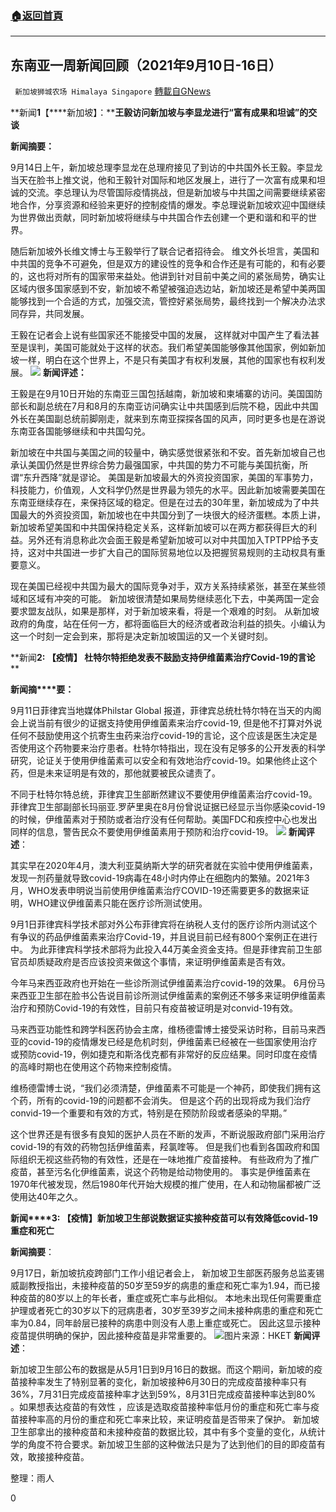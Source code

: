 ###  [:house:返回首頁](https://github.com/ourhimalayas/txt)
---


## 东南亚一周新闻回顾（2021年9月10日-16日）
` 新加坡狮城农场 Himalaya Singapore` [轉載自GNews](https://gnews.org/zh-hans/1542578/)

**新闻****1****【****新加坡】：****王毅访问新加坡与李显龙进行“富有成果和坦诚”的交谈**

**新闻摘要：**

9月14日上午，新加坡总理李显龙在总理府接见了到访的中共国外长王毅。李显龙当天在脸书上推文说，他和王毅针对国际和地区发展上，进行了一次富有成果和坦诚的交流。李总理认为尽管国际疫情挑战，但是新加坡与中共国之间需要继续紧密地合作，分享资源和经验来更好的控制疫情的爆发。李总理说新加坡欢迎中国继续为世界做出贡献，同时新加坡将继续与中共国合作去创建一个更和谐和和平的世界。

随后新加坡外长维文博士与王毅举行了联合记者招待会。 维文外长坦言，美国和中共国的竞争不可避免，但是双方的建设性的竞争和合作还是有可能的，和有必要的，这也将对所有的国家带来益处。他讲到针对目前中美之间的紧张局势，确实让区域内很多国家感到不安，新加坡不希望被强迫选边站，新加坡还是希望中美两国能够找到一个合适的方式，加强交流，管控好紧张局势，最终找到一个解决办法求同存异，共同发展。

王毅在记者会上说有些国家还不能接受中国的发展， 这样就对中国产生了看法甚至是误判，美国可能就处于这样的状态。我们希望美国能够像其他国家，例如新加坡一样，明白在这个世界上，不是只有美国才有权利发展，其他的国家也有权利发展。
![](https://assets.gnews.org/wp-content/uploads/2021/09/Screenshot-2021-09-19-215322.jpg)
**新闻评述：**

王毅是在9月10日开始的东南亚三国包括越南，新加坡和柬埔寨的访问。美国国防部长和副总统在7月和8月的东南亚访问确实让中共国感到后院不稳，因此中共国外长在美国副总统前脚刚走，就来到东南亚探探各国的风声，同时更多也是在游说东南亚各国能够继续和中共国勾兑。

新加坡在中共国与美国之间的较量中，确实感觉很紧张和不安。首先新加坡自己也承认美国仍然是世界综合势力最强国家，中共国的势力不可能与美国抗衡，所谓“东升西降”就是谬论。 美国是新加坡最大的外资投资国家，美国的军事势力，科技能力，价值观，人文科学仍然是世界最为领先的水平。因此新加坡需要美国在东南亚继续存在，来保持区域的稳定。但是在过去的30年里，新加坡成为了中共国最大的外资投资国，新加坡也在中共国分到了一块很大的经济蛋糕。本质上讲，新加坡希望美国和中共国保持稳定关系，这样新加坡可以在两方都获得巨大的利益。另外还有消息称此次会面王毅是希望新加坡可以对中共国加入TPTPP给予支持，这对中共国进一步扩大自己的国际贸易地位以及把握贸易规则的主动权具有重要意义。

现在美国已经视中共国为最大的国际竞争对手，双方关系持续紧张，甚至在某些领域和区域有冲突的可能。 新加坡很清楚如果局势继续恶化下去，中美两国一定会要求盟友战队，如果是那样，对于新加坡来看，将是一个艰难的时刻。 从新加坡政府的角度，站在任何一方，都将面临巨大的经济或者政治利益的损失。小编认为这一个时刻一定会到来，那将是决定新加坡国运的又一个关键时刻。

**新闻****2: 【****疫情****】 ****杜特尔特拒绝发表不鼓励支持伊维菌素治疗****Covid-19的言论**** **

**新闻摘****要：**

9月11日菲律宾当地媒体Philstar Global 报道，菲律宾总统杜特尔特在当天的内阁会上说当前有很少的证据支持使用伊维菌素来治疗covid-19, 但是他不打算对外说任何不鼓励使用这个抗寄生虫药来治疗covid-19的言论，这个应该是医生决定是否使用这个药物要来治疗患者。杜特尔特指出，现在没有足够多的公开发表的科学研究，论证关于使用伊维菌素可以安全和有效地治疗covid-19。如果他终止这个药，但是未来证明是有效的，那他就要被民众谴责了。

不同于杜特尔特总统，菲律宾卫生部断然建议不要使用伊维菌素治疗covid-19。菲律宾卫生部副部长玛丽亚.罗萨里奥在8月份曾说证据已经显示当你感染covid-19的时候，伊维菌素对于预防或者治疗没有任何帮助。美国FDC和疾控中心也发出同样的信息，警告民众不要使用伊维菌素用于预防和治疗covid-19。
![](https://assets.gnews.org/wp-content/uploads/2021/09/Screenshot-2021-09-19-215933.jpg)
**新闻评述**：

其实早在2020年4月，澳大利亚莫纳斯大学的研究者就在实验中使用伊维菌素，发现一剂药量就导致covid-19病毒在48小时内停止在细胞内的繁殖。2021年3月，WHO发表申明说当前使用伊维菌素治疗COVID-19还需要更多的数据来证明，WHO建议伊维菌素只能在医疗诊所测试使用。

9月1日菲律宾科学技术部对外公布菲律宾将在纳税人支付的医疗诊所内测试这个有争议的药品伊维菌素来治疗Covid-19，并且说目前已经有800个案例正在进行中。 为此菲律宾科学技术部将为此投入44万美金资金支持。但是菲律宾前卫生部官员却质疑政府是否应该投资来做这个事情，来证明伊维菌素是否有效。

今年马来西亚政府也开始在一些诊所测试伊维菌素治疗covid-19的效果。 6月份马来西亚卫生部在脸书公告说目前诊所测试伊维菌素的案例还不够多来证明伊维菌素治疗和预防Covid-19的有效性，目前只有疫苗被证明是对convid-19有效。

马来西亚功能性和跨学科医药协会主席，维杨德雷博士接受采访时称，目前马来西亚的covid-19的疫情爆发已经是危机时刻，伊维菌素已经被在一些国家使用治疗或预防covid-19，例如捷克和斯洛伐克都有非常好的反应结果。同时印度在疫情的高峰时期也在使用这个药物来控制疫情。

维杨德雷博士说，“我们必须清楚，伊维菌素不可能是一个神药，即使我们拥有这个药，所有的covid-19的问题都不会消失。 但是这个药的出现将成为我们治疗convid-19一个重要和有效的方式，特别是在预防阶段或者感染的早期。”

这个世界还是有很多有良知的医护人员在不断的发声，不断说服政府部门采用治疗covid-19的有效的药物包括伊维菌素，羟氯喹等。 但是我们也看到各国政府和国际组织无视这些药物的有效性，还是在一味地推广疫苗接种。 有些政府为了推广疫苗，甚至污名化伊维菌素，说这个药物是给动物使用的。 事实是伊维菌素在1970年代被发现，然后1980年代开始大规模的推广使用，在人和动物届都被广泛使用达40年之久。

**新闻****3: 【****疫情****】****新加坡卫生部说数据证实接种疫苗可以有效降低****covid-19重症和死亡**

**新闻摘要**：

9月17日，新加坡抗疫跨部门工作小组记者会上， 新加坡卫生部医药服务总监麦锡威副教授指出，未接种疫苗的50岁至59岁的病患的重症和死亡率为1.94，而已接种疫苗的80岁以上的年长者，重症或死亡率与此相似。 本地未出现任何需要重症护理或者死亡的30岁以下的冠病患者，30岁至39岁之间未接种病患的重症和死亡率为0.84，同年龄层已接种的病患中则没有人患上重症或死亡。 因此这显示接种疫苗提供明确的保护，因此接种疫苗是非常重要的。
![](https://assets.gnews.org/wp-content/uploads/2021/09/Screenshot-2021-09-19-220421.jpg)图片来源：HKET
**新闻评述**：

新加坡卫生部公布的数据是从5月1日到9月16日的数据。而这个期间，新加坡的疫苗接种率发生了特别显著的变化，新加坡接种6月30日的完成疫苗接种率只有36%，7月31日完成疫苗接种率才达到59%，8月31日完成疫苗接种率达到80% 。如果想表达疫苗的有效性 ，应该是选取疫苗接种率低月份的重症和死亡率与疫苗接种率高的月份的重症和死亡率来比较，来证明疫苗是否带来了保护。 新加坡卫生部拿出的接种疫苗和未接种疫苗的数据比较，其中有多个变量的变化，从统计学的角度不符合要求。新加坡卫生部的这种做法只是为了达到他们的目的即疫苗有效，敢接接种疫苗。

整理：雨人

0
